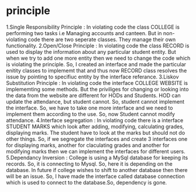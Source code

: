 # principle
1.Single Responsibility Principle : In violating code the class COLLEGE is performing two tasks i.e Managing accounts and canteen. But in non-violating code there are two seperate classes. They manage their own functionality. 2.Open/Close Principle : In violating code the class RECORD is used to display the information about any particular student entity. But when we try to add one more entity then we need to change the code which is violating the principle. So, I created an interface and made the particular enitity classes to implememt that and thus now RECORD class resolves the issue by pointing to specifiuc entity by the interface referance. 3.Liskov Substitution Principle : In violating code the interface COLLEGE WEBSITE is implememting some methods. But the priviliges for changing or looking into the data from the website are different for HODs and Students. HOD can update the attendance, but student cannot. So, student cannot implement the interface. So, we have to take one more interface and we need to implement them according to the use. So, now Student cannot modify attendance. 4.Interface segregation : In violating code there is a interface STUDENT MARKS which look after adding, modifying, calculating grades, displaying marks. The student have to look at the marks but should not do other things. So, if we segregate the interfaces and create 3 interfaces one for displaying marks, another for claculating grades and another for modifying marks then we can implement the interfaces for different users. 5.Dependancy Inversion : College is using a MySql database for keeping its records. So, it is connecting to Mysql. So, here it is depending on the database. In future if college wishes to shift to another database then there will be an issue. So, I have made the interface called database connection which is used to connect to the database.So, dependency is gone.
